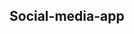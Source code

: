 <h2>Social-media-app</h2>
<img src="/Social-media-app/social-media-app/output_ss/MainPage.PNG" alt="">

